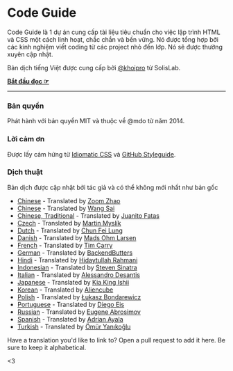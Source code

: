 # Code Guide

Code Guide là 1 dự án cung cấp tài liệu tiêu chuẩn cho việc lập trình HTML và CSS một cách linh hoạt, chắc chắn và bền vững. Nó được tổng hợp bởi các kinh nghiệm viết coding từ các project nhỏ đến lớp. Nó sẽ được thường xuyên cập nhật.

Bản dịch tiếng Việt được cung cấp bởi [@khoipro](https://github.com/khoipro) từ SolisLab.

**[Bắt đầu đọc ☞](http://mdo.github.io/code-guide)**

---

### Bản quyền

Phát hành với bản quyền MIT và thuộc về @mdo từ năm 2014.

### Lời cảm ơn

Được lấy cảm hứng từ [Idiomatic CSS](https://github.com/necolas/idiomatic-css) và [GitHub Styleguide](http://github.com/styleguide).

### Dịch thuật

Bản dịch được cập nhật bởi tác giả và có thể không mới nhất như bản gốc

- [Chinese](http://zoomzhao.github.io/code-guide/) - Translated by [Zoom Zhao](https://github.com/ZoomZhao)
- [Chinese](http://codeguide.bootcss.com/) - Translated by [Wang Sai](https://github.com/wangsai)
- [Chinese, Traditional](http://juanitofatas.github.io/code-guide/) - Translated by [Juanito Fatas](https://github.com/JuanitoFatas)
- [Czech](http://smedzlatko.github.io/) - Translated by [Martin Myslík](https://github.com/Smedzlatko)
- [Dutch](http://chunfeilung.github.io/code-guide/) - Translated by [Chun Fei Lung](https://github.com/chunfeilung)
- [Danish](http://ohm.sh/code-guide/) - Translated by [Mads Ohm Larsen](https://github.com/omegahm)
- [French](http://pixelastic.github.io/code-guide/) - Translated by [Tim Carry](https://github.com/pixelastic/)
- [German](http://BackendButters.github.io/code-guide/) - Translated by [BackendButters](https://github.com/BackendButters)
- [Hindi](https://hidaytrahman.github.io/code-guide/) - Translated by [Hidaytullah Rahmani](https://github.com/hidaytrahman)
- [Indonesian](http://diagramatics.github.io/code-guide-id) - Translated by [Steven Sinatra](http://diagramatics.me)
- [Italian](http://alessandro1997.github.io/code-guide/) - Translated by [Alessandro Desantis](https://github.com/alessandro1997)
- [Japanese](http://kia-king.com/code-guide/) - Translated by [Kia King Ishii](https://github.com/kiaking)
- [Korean](http://code-guide.aliencube.org/) - Translated by [Aliencube](https://github.com/aliencube)
- [Polish](http://bondarewicz.github.io/code-guide/) - Translated by [Łukasz Bondarewicz](https://github.com/bondarewicz)
- [Portuguese](http://diegoeis.github.io/code-guide/) - Translated by [Diego Eis](http://tableless.com.br/)
- [Russian](http://sadcitizen.github.io/code-guide/) - Translated by [Eugene Abrosimov](https://github.com/sadcitizen)
- [Spanish](http://adrianayala.mx/code-guide/es/) - Translated by [Adrian Ayala](http://adrianayala.mx/)
- [Turkish](http://kod-rehberi.hayatbiralem.com/) - Translated by [Ömür Yanıkoğlu](http://hayatbiralem.com/)

Have a translation you'd like to link to? Open a pull request to add it here. Be sure to keep it alphabetical.

<3
